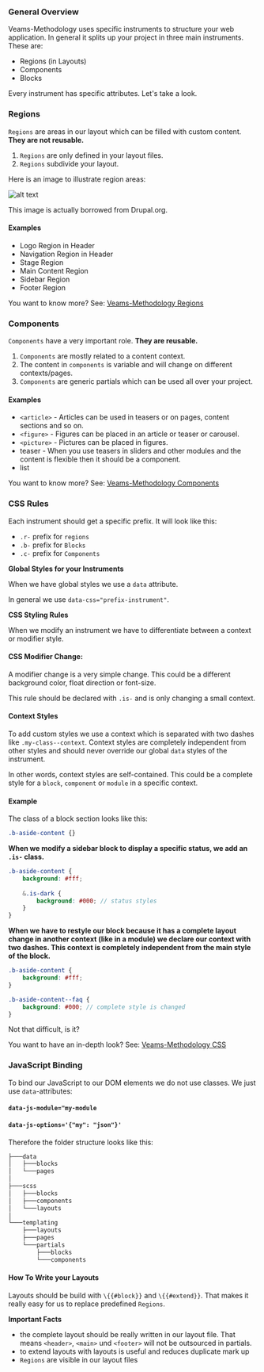 ### General Overview

Veams-Methodology uses specific instruments to structure your web application. In general it splits up your project in three main instruments. These are:

* Regions (in Layouts)
* Components
* Blocks

Every instrument has specific attributes. Let's take a look.

### Regions

`Regions` are areas in our layout which can be filled with custom content. **They are not reusable.**

1. `Regions` are only defined in your layout files.
2. `Regions` subdivide your layout.

Here is an image to illustrate region areas:

![alt text](/img/temp/regions.jpg "Regions")

This image is actually borrowed from Drupal.org.

#### Examples

* Logo Region in Header
* Navigation Region in Header
* Stage Region
* Main Content Region
* Sidebar Region
* Footer Region

You want to know more? See: [Veams-Methodology Regions](/veams-methodology/regions.html)

### Components

`Components` have a very important role. **They are reusable.**

1. `Components` are mostly related to a content context. 
2. The content in `components` is variable and will change on different contexts/pages.
3. `Components` are generic partials which can be used all over your project.

#### Examples

* `<article>` - Articles can be used in teasers or on pages, content sections and so on.
* `<figure>` - Figures can be placed in an article or teaser or carousel.
* `<picture>` - Pictures can be placed in figures.
* teaser - When you use teasers in sliders and other modules and the content is flexible then it should be a component.
* list

You want to know more? See: [Veams-Methodology Components](/veams-methodology/components.html)


### CSS Rules

Each instrument should get a specific prefix. It will look like this:

* `.r-` prefix for `regions` 
* `.b-` prefix for `Blocks` 
* `.c-` prefix for `Components` 

**Global Styles for your Instruments**

When we have global styles we use a `data` attribute. 

In general we use `data-css="prefix-instrument"`. 

**CSS Styling Rules**

When we modify an instrument we have to differentiate between a context or modifier style.

#### CSS Modifier Change:

A modifier change is a very simple change. This could be a different background color, float direction or font-size.

This rule should be declared with `.is-` and is only changing a small context.

#### Context Styles

To add custom styles we use a context which is separated with two dashes like `.my-class--context`. Context styles are completely independent from other styles and should never override our global `data` styles of the instrument.

In other words, context styles are self-contained. This could be a complete style for a `block`, `component` or `module` in a specific context.

#### Example

The class of a block section looks like this: 

``` scss
.b-aside-content {}
```

**When we modify a sidebar block to display a specific status, we add an `.is-` class.**

``` scss
.b-aside-content {
	background: #fff;
	
	&.is-dark {
    	background: #000; // status styles
	}
}
```

**When we have to restyle our block because it has a complete layout change in another context (like in a module) we declare our context with two dashes. This context is completely independent from the main style of the block.**

``` scss
.b-aside-content {
	background: #fff;
}

.b-aside-content--faq {
    background: #000; // complete style is changed
}
```

Not that difficult, is it?

You want to have an in-depth look? See: [Veams-Methodology CSS](/veams-methodology/css.html)

### JavaScript Binding

To bind our JavaScript to our DOM elements we do not use classes. We just use `data`-attributes:

#### `data-js-module="my-module`
#### `data-js-options='{"my": "json"}'`



Therefore the folder structure looks like this:

``` bash
├───data
│   ├───blocks
│   └───pages
│
├───scss
│   ├───blocks
│   ├───components
│   └───layouts
│
└───templating
    ├───layouts
    ├───pages
    └───partials
        ├───blocks
        └───components
```








#### How To Write your Layouts

Layouts should be build with `\{{#block}}` and `\{{#extend}}`. That makes it really easy for us to replace predefined `Regions`.

**Important Facts**

- the complete layout should be really written in our layout file. That means `<header>`, `<main>` und `<footer>` will not be outsourced in partials.
- to extend layouts with layouts is useful and reduces duplicate mark up
- `Regions` are visible in our layout files

